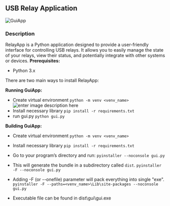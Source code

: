
## USB Relay Application
![GuiApp](https://i.imgur.com/pDwbruV.png)
### Description

RelayApp is a Python application designed to provide a user-friendly interface for controlling USB relays. It allows you to easily manage the state of your relays, view their status, and potentially integrate with other systems or devices.
**Prerequisites:**

-   Python 3.x 

There are two main ways to install RelayApp:

**Running GuiApp:** 
 - Create virtual environment `python -m venv <venv_name>`![enter image description here](https://imgur.com/rmleTFB)
 - Install necessary library `pip install -r requirements.txt`
 - run gui.py `python gui.py`

**Building GuiApp:** 

 - Create virtual environment `python -m venv <venv_name>`
 - Install necessary library `pip install -r requirements.txt`

- Go to your program’s directory and run:
`pyinstaller --noconsole gui.py`

- This will generate the bundle in a subdirectory called `dist`.
 `pyinstaller -F --noconsole gui.py`

- Adding -F (or --onefile) parameter will pack everything into single "exe".
`pyinstaller -F --paths=<venv_name>\Lib\site-packages --noconsole  gui.py`
- Executable file can be found in dist\gui\gui.exe

